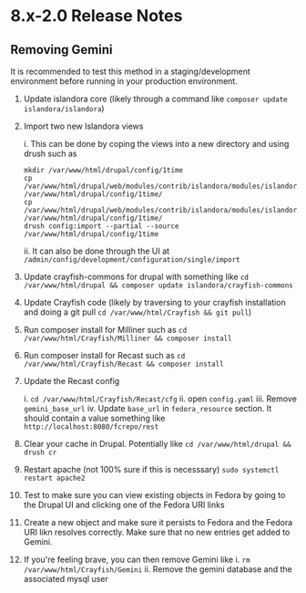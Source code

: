 # 8.x-2.0 Release Notes

## Removing Gemini
It is recommended to test this method in a staging/development environment before running in your production environment.
1. Update islandora core (likely through a command like `composer update islandora/islandora`)
2. Import two new Islandora views

    i. This can be done by coping the views into a new directory and using drush such as 
    ```
    mkdir /var/www/html/drupal/config/1time
    cp /var/www/html/drupal/web/modules/contrib/islandora/modules/islandora_core_feature/config/install/views.view.all_taxonomy_terms.yml /var/www/html/drupal/config/1time/
    cp /var/www/html/drupal/web/modules/contrib/islandora/modules/islandora_core_feature/config/install/views.view.non_fedora_files.yml /var/www/html/drupal/config/1time/
    drush config:import --partial --source /var/www/html/drupal/config/1time
    ```
    ii. It can also be done through the UI at `/admin/config/development/configuration/single/import`
3. Update crayfish-commons for drupal with something like `cd /var/www/html/drupal && composer update islandora/crayfish-commons`
4. Update Crayfish code (likely by traversing to your crayfish installation and doing a git pull `cd /var/www/html/Crayfish && git pull`)
5. Run composer install for Milliner such as `cd /var/www/html/Crayfish/Milliner && composer install`
6. Run composer install for Recast such as `cd /var/www/html/Crayfish/Recast && composer install`
7. Update the Recast config 

    i. `cd /var/www/html/Crayfish/Recast/cfg`
    ii. open `config.yaml`
    iii. Remove `gemini_base_url`
    iv. Update `base_url` in `fedora_resource` section. It should contain a value something like `http://localhost:8080/fcrepo/rest`
8. Clear your cache in Drupal. Potentially like `cd /var/www/html/drupal && drush cr`
9. Restart apache (not 100% sure if this is necesssary) `sudo systemctl restart apache2`
9. Test to make sure you can view existing objects in Fedora by going to the Drupal UI and clicking one of the Fedora URI links
10. Create a new object and make sure it persists to Fedora and the Fedora URI likn resolves correctly. Make sure that no new entries get added to Gemini.
11. If you're feeling brave, you can then remove Gemini like
    i. `rm /var/www/html/Crayfish/Gemini`
    ii. Remove the gemini database and the associated mysql user